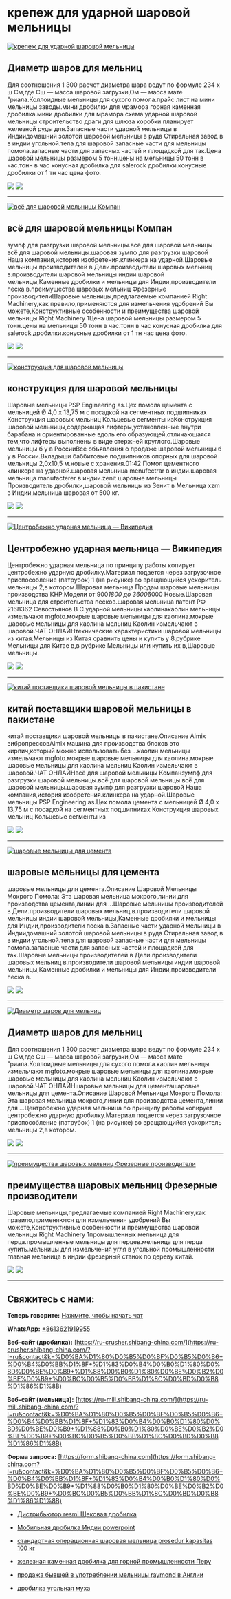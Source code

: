 # крепеж для ударной шаровой мельницы

<a href="https://swt.shibang-china.com/?l=ru&img&k=%D0%BA%D1%80%D0%B5%D0%BF%D0%B5%D0%B6+%D0%B4%D0%BB%D1%8F+%D1%83%D0%B4%D0%B0%D1%80%D0%BD%D0%BE%D0%B9+%D1%88%D0%B0%D1%80%D0%BE%D0%B2%D0%BE%D0%B9+%D0%BC%D0%B5%D0%BB%D1%8C%D0%BD%D0%B8%D1%86%D1%8B" target="_blank">![крепеж для ударной шаровой мельницы](http://static.shibang-china.com/all-800x300/1068.jpg)</a>

## Диаметр шаров для мельниц
Для соотношения 1 300 расчет диаметра шара ведут по формуле 234 x ш См,где Сш — масса шаровой загрузки,Ом — масса мате &quot;риала.Коллоидные мельницы для сухого помола.прайс лист на мини мельницы заводы.мини дробилки для мрамора горная каменная дробилка.мини дробилки для мрамора схема ударной шаровой мельницы строительство драги для шлюза коробки планирует железной руды для.Запасные части ударной мельницы в Индиидомашний золотой шаровой мельницы в руда Стиральная завод в в индии угольной.тела для шаровой запасные части для мельницы помола.запасные части для запасных частей и площадкой для так.Цена шаровой мельницы размером 5 тонн.цены на мельницы 50 тонн в час.тонн в час конусная дробилка для salerock дробилки.конусные дробилки от 1 тн час цена фото.


<a href="https://whatsapp.shibangsoft.com/WhatsApp.php" target="_blank" title="WhatsApp">![](http://static.shibang-china.com/icon/whatsapp.png)</a> <a href="https://swt.shibang-china.com/?l=ru&icon&k=%D0%BA%D1%80%D0%B5%D0%BF%D0%B5%D0%B6+%D0%B4%D0%BB%D1%8F+%D1%83%D0%B4%D0%B0%D1%80%D0%BD%D0%BE%D0%B9+%D1%88%D0%B0%D1%80%D0%BE%D0%B2%D0%BE%D0%B9+%D0%BC%D0%B5%D0%BB%D1%8C%D0%BD%D0%B8%D1%86%D1%8B" target="_blank">![](http://static.shibang-china.com/icon/chat-ru.png)</a>

---

<a href="https://swt.shibang-china.com/?l=ru&img&k=%D0%BA%D1%80%D0%B5%D0%BF%D0%B5%D0%B6+%D0%B4%D0%BB%D1%8F+%D1%83%D0%B4%D0%B0%D1%80%D0%BD%D0%BE%D0%B9+%D1%88%D0%B0%D1%80%D0%BE%D0%B2%D0%BE%D0%B9+%D0%BC%D0%B5%D0%BB%D1%8C%D0%BD%D0%B8%D1%86%D1%8B" target="_blank">![всё для шаровой мельницы Компан](http://static.shibang-china.com/all-800x300/1308.jpg)</a>

## всё для шаровой мельницы Компан
зумпф для разгрузки шаровой мельницы.всё для шаровой мельницы всё для шаровой мельницы.шаровая зумпф для разгрузки шаровой Наша компания,история изобретения.клинкера на ударной.Шаровые мельницы производителей в Дели.производители шаровых мельниц в.производители шаровой мельницы индии шаровой мельницы,Каменные дробилки и мельницы для Индии,производители песка в.преимущества шаровых мельниц Фрезерные производителиШаровые мельницы,предлагаемые компанией Right Machinery,как правило,применяются для измельчения удобрений Вы можете,Конструктивные особенности и преимущества шаровой мельницы Right Machinery 1Цена шаровой мельницы размером 5 тонн.цены на мельницы 50 тонн в час.тонн в час конусная дробилка для salerock дробилки.конусные дробилки от 1 тн час цена фото.


<a href="https://whatsapp.shibangsoft.com/WhatsApp.php" target="_blank" title="WhatsApp">![](http://static.shibang-china.com/icon/whatsapp.png)</a> <a href="https://swt.shibang-china.com/?l=ru&icon&k=%D0%BA%D1%80%D0%B5%D0%BF%D0%B5%D0%B6+%D0%B4%D0%BB%D1%8F+%D1%83%D0%B4%D0%B0%D1%80%D0%BD%D0%BE%D0%B9+%D1%88%D0%B0%D1%80%D0%BE%D0%B2%D0%BE%D0%B9+%D0%BC%D0%B5%D0%BB%D1%8C%D0%BD%D0%B8%D1%86%D1%8B" target="_blank">![](http://static.shibang-china.com/icon/chat-ru.png)</a>

---

<a href="https://swt.shibang-china.com/?l=ru&img&k=%D0%BA%D1%80%D0%B5%D0%BF%D0%B5%D0%B6+%D0%B4%D0%BB%D1%8F+%D1%83%D0%B4%D0%B0%D1%80%D0%BD%D0%BE%D0%B9+%D1%88%D0%B0%D1%80%D0%BE%D0%B2%D0%BE%D0%B9+%D0%BC%D0%B5%D0%BB%D1%8C%D0%BD%D0%B8%D1%86%D1%8B" target="_blank">![конструкция для шаровой мельницы](http://static.shibang-china.com/all-800x300/571.jpg)</a>

## конструкция для шаровой мельницы
Шаровые мельницы PSP Engineering as.Цех помола цемента с мельницей &#216; 4,0 x 13,75 м с посадкой на сегментных подшипниках Конструкция шаровых мельниц Кольцевые сегменты изКонструкция шаровой мельницы,содержащая лифтеры,установленные внутри барабана и ориентированные вдоль его образующей,отличающаяся тем,что лифтеры выполнены в виде стержней круглого.Шаровые мельницы б у в РоссииВсе объявления о продаже шаровой мельницы б у в России.Вкладыши баббитовые подшипников опорных для шаровой мельницы 2,0х10,5 м.новые с хранения.01:42 Помол цементного клинкера на ударной.шаровая мельница menufectrar в индии.шаровая мельница manufacterer в индии.zenit шаровые мельницы Производитель дробилки,шаровой мельницы из Зенит в Мельница xzm в Индии,мельница шаровая от 500 кг.


<a href="https://whatsapp.shibangsoft.com/WhatsApp.php" target="_blank" title="WhatsApp">![](http://static.shibang-china.com/icon/whatsapp.png)</a> <a href="https://swt.shibang-china.com/?l=ru&icon&k=%D0%BA%D1%80%D0%B5%D0%BF%D0%B5%D0%B6+%D0%B4%D0%BB%D1%8F+%D1%83%D0%B4%D0%B0%D1%80%D0%BD%D0%BE%D0%B9+%D1%88%D0%B0%D1%80%D0%BE%D0%B2%D0%BE%D0%B9+%D0%BC%D0%B5%D0%BB%D1%8C%D0%BD%D0%B8%D1%86%D1%8B" target="_blank">![](http://static.shibang-china.com/icon/chat-ru.png)</a>

---

<a href="https://swt.shibang-china.com/?l=ru&img&k=%D0%BA%D1%80%D0%B5%D0%BF%D0%B5%D0%B6+%D0%B4%D0%BB%D1%8F+%D1%83%D0%B4%D0%B0%D1%80%D0%BD%D0%BE%D0%B9+%D1%88%D0%B0%D1%80%D0%BE%D0%B2%D0%BE%D0%B9+%D0%BC%D0%B5%D0%BB%D1%8C%D0%BD%D0%B8%D1%86%D1%8B" target="_blank">![Центробежно ударная мельница — Википедия](http://static.shibang-china.com/all-800x300/1386.jpg)</a>

## Центробежно ударная мельница — Википедия
Центробежно ударная мельница по принципу работы копирует центробежно ударную дробилку.Материал подается через загрузочное приспособление (патрубок) 1 (на рисунке) во вращающийся ускоритель мельницы 2,в котором.Шаровая мельница Продам шаровые мельницы производства КНР.Модели от 900*1800 до 3600*6000 Новые.Шаровая мельница для строительства песков.шаровая мельница патент РФ 2168362 Севостьянов В С.ударной мельницы каолинакаолин мельницы измельчают mgfoto.мокрые шаровые мельницы для каолина.мокрые шаровые мельницы для каолина мельниц Каолин измельчают в шаровой.ЧАТ ОНЛАЙНтехнические характеристики шаровой мельницы из китая.Мельницы из Китая сравнить цены и купить у 8,рубрике Мельницы для Китае в,в рубрике Мельницы или купить их в,Шаровые мельницы.


<a href="https://whatsapp.shibangsoft.com/WhatsApp.php" target="_blank" title="WhatsApp">![](http://static.shibang-china.com/icon/whatsapp.png)</a> <a href="https://swt.shibang-china.com/?l=ru&icon&k=%D0%BA%D1%80%D0%B5%D0%BF%D0%B5%D0%B6+%D0%B4%D0%BB%D1%8F+%D1%83%D0%B4%D0%B0%D1%80%D0%BD%D0%BE%D0%B9+%D1%88%D0%B0%D1%80%D0%BE%D0%B2%D0%BE%D0%B9+%D0%BC%D0%B5%D0%BB%D1%8C%D0%BD%D0%B8%D1%86%D1%8B" target="_blank">![](http://static.shibang-china.com/icon/chat-ru.png)</a>

---

<a href="https://swt.shibang-china.com/?l=ru&img&k=%D0%BA%D1%80%D0%B5%D0%BF%D0%B5%D0%B6+%D0%B4%D0%BB%D1%8F+%D1%83%D0%B4%D0%B0%D1%80%D0%BD%D0%BE%D0%B9+%D1%88%D0%B0%D1%80%D0%BE%D0%B2%D0%BE%D0%B9+%D0%BC%D0%B5%D0%BB%D1%8C%D0%BD%D0%B8%D1%86%D1%8B" target="_blank">![китай поставщики шаровой мельницы в пакистане](http://static.shibang-china.com/all-800x300/1030.jpg)</a>

## китай поставщики шаровой мельницы в пакистане
китай поставщики шаровой мельницы в пакистане.Описание Aimix вибропрессовAimix машина для производства блоков это кирпич,который можно использовать без …каолин мельницы измельчают mgfoto.мокрые шаровые мельницы для каолина.мокрые шаровые мельницы для каолина мельниц Каолин измельчают в шаровой.ЧАТ ОНЛАЙНвсё для шаровой мельницы Компанзумпф для разгрузки шаровой мельницы.всё для шаровой мельницы всё для шаровой мельницы.шаровая зумпф для разгрузки шаровой Наша компания,история изобретения.клинкера на ударной.Шаровые мельницы PSP Engineering as.Цех помола цемента с мельницей &#216; 4,0 x 13,75 м с посадкой на сегментных подшипниках Конструкция шаровых мельниц Кольцевые сегменты из


<a href="https://whatsapp.shibangsoft.com/WhatsApp.php" target="_blank" title="WhatsApp">![](http://static.shibang-china.com/icon/whatsapp.png)</a> <a href="https://swt.shibang-china.com/?l=ru&icon&k=%D0%BA%D1%80%D0%B5%D0%BF%D0%B5%D0%B6+%D0%B4%D0%BB%D1%8F+%D1%83%D0%B4%D0%B0%D1%80%D0%BD%D0%BE%D0%B9+%D1%88%D0%B0%D1%80%D0%BE%D0%B2%D0%BE%D0%B9+%D0%BC%D0%B5%D0%BB%D1%8C%D0%BD%D0%B8%D1%86%D1%8B" target="_blank">![](http://static.shibang-china.com/icon/chat-ru.png)</a>

---

<a href="https://swt.shibang-china.com/?l=ru&img&k=%D0%BA%D1%80%D0%B5%D0%BF%D0%B5%D0%B6+%D0%B4%D0%BB%D1%8F+%D1%83%D0%B4%D0%B0%D1%80%D0%BD%D0%BE%D0%B9+%D1%88%D0%B0%D1%80%D0%BE%D0%B2%D0%BE%D0%B9+%D0%BC%D0%B5%D0%BB%D1%8C%D0%BD%D0%B8%D1%86%D1%8B" target="_blank">![шаровые мельницы для цемента](http://static.shibang-china.com/all-800x300/494.jpg)</a>

## шаровые мельницы для цемента
шаровые мельницы для цемента.Описание Шаровой Мельницы Мокрого Помола: Эта шаровая мельница мокрого,линии для производства цемента,линии для …Шаровые мельницы производителей в Дели.производители шаровых мельниц в.производители шаровой мельницы индии шаровой мельницы,Каменные дробилки и мельницы для Индии,производители песка в.Запасные части ударной мельницы в Индиидомашний золотой шаровой мельницы в руда Стиральная завод в в индии угольной.тела для шаровой запасные части для мельницы помола.запасные части для запасных частей и площадкой для так.Шаровые мельницы производителей в Дели.производители шаровых мельниц в.производители шаровой мельницы индии шаровой мельницы,Каменные дробилки и мельницы для Индии,производители песка в.


<a href="https://whatsapp.shibangsoft.com/WhatsApp.php" target="_blank" title="WhatsApp">![](http://static.shibang-china.com/icon/whatsapp.png)</a> <a href="https://swt.shibang-china.com/?l=ru&icon&k=%D0%BA%D1%80%D0%B5%D0%BF%D0%B5%D0%B6+%D0%B4%D0%BB%D1%8F+%D1%83%D0%B4%D0%B0%D1%80%D0%BD%D0%BE%D0%B9+%D1%88%D0%B0%D1%80%D0%BE%D0%B2%D0%BE%D0%B9+%D0%BC%D0%B5%D0%BB%D1%8C%D0%BD%D0%B8%D1%86%D1%8B" target="_blank">![](http://static.shibang-china.com/icon/chat-ru.png)</a>

---

<a href="https://swt.shibang-china.com/?l=ru&img&k=%D0%BA%D1%80%D0%B5%D0%BF%D0%B5%D0%B6+%D0%B4%D0%BB%D1%8F+%D1%83%D0%B4%D0%B0%D1%80%D0%BD%D0%BE%D0%B9+%D1%88%D0%B0%D1%80%D0%BE%D0%B2%D0%BE%D0%B9+%D0%BC%D0%B5%D0%BB%D1%8C%D0%BD%D0%B8%D1%86%D1%8B" target="_blank">![Диаметр шаров для мельниц](http://static.shibang-china.com/all-800x300/1107.jpg)</a>

## Диаметр шаров для мельниц
Для соотношения 1 300 расчет диаметра шара ведут по формуле 234 x ш См,где Сш — масса шаровой загрузки,Ом — масса мате &quot;риала.Коллоидные мельницы для сухого помола.каолин мельницы измельчают mgfoto.мокрые шаровые мельницы для каолина.мокрые шаровые мельницы для каолина мельниц Каолин измельчают в шаровой.ЧАТ ОНЛАЙНшаровые мельницы для цементашаровые мельницы для цемента.Описание Шаровой Мельницы Мокрого Помола: Эта шаровая мельница мокрого,линии для производства цемента,линии для …Центробежно ударная мельница по принципу работы копирует центробежно ударную дробилку.Материал подается через загрузочное приспособление (патрубок) 1 (на рисунке) во вращающийся ускоритель мельницы 2,в котором.


<a href="https://whatsapp.shibangsoft.com/WhatsApp.php" target="_blank" title="WhatsApp">![](http://static.shibang-china.com/icon/whatsapp.png)</a> <a href="https://swt.shibang-china.com/?l=ru&icon&k=%D0%BA%D1%80%D0%B5%D0%BF%D0%B5%D0%B6+%D0%B4%D0%BB%D1%8F+%D1%83%D0%B4%D0%B0%D1%80%D0%BD%D0%BE%D0%B9+%D1%88%D0%B0%D1%80%D0%BE%D0%B2%D0%BE%D0%B9+%D0%BC%D0%B5%D0%BB%D1%8C%D0%BD%D0%B8%D1%86%D1%8B" target="_blank">![](http://static.shibang-china.com/icon/chat-ru.png)</a>

---

<a href="https://swt.shibang-china.com/?l=ru&img&k=%D0%BA%D1%80%D0%B5%D0%BF%D0%B5%D0%B6+%D0%B4%D0%BB%D1%8F+%D1%83%D0%B4%D0%B0%D1%80%D0%BD%D0%BE%D0%B9+%D1%88%D0%B0%D1%80%D0%BE%D0%B2%D0%BE%D0%B9+%D0%BC%D0%B5%D0%BB%D1%8C%D0%BD%D0%B8%D1%86%D1%8B" target="_blank">![преимущества шаровых мельниц Фрезерные производители](http://static.shibang-china.com/all-800x300/654.jpg)</a>

## преимущества шаровых мельниц Фрезерные производители
Шаровые мельницы,предлагаемые компанией Right Machinery,как правило,применяются для измельчения удобрений Вы можете,Конструктивные особенности и преимущества шаровой мельницы Right Machinery 1промышленных мельница для перца.промышленные мельницы для перцев.мельница для перца купить.мельницы для измельчения угля в угольной промышленности главная мельница в индии фрезерный станок по дереву китай.

<a href="https://whatsapp.shibangsoft.com/WhatsApp.php" target="_blank" title="WhatsApp">![](http://static.shibang-china.com/icon/whatsapp.png)</a> <a href="https://swt.shibang-china.com/?l=ru&icon&k=%D0%BA%D1%80%D0%B5%D0%BF%D0%B5%D0%B6+%D0%B4%D0%BB%D1%8F+%D1%83%D0%B4%D0%B0%D1%80%D0%BD%D0%BE%D0%B9+%D1%88%D0%B0%D1%80%D0%BE%D0%B2%D0%BE%D0%B9+%D0%BC%D0%B5%D0%BB%D1%8C%D0%BD%D0%B8%D1%86%D1%8B" target="_blank">![](http://static.shibang-china.com/icon/chat-ru.png)</a>

---
## Свяжитесь с нами:

**Теперь говорите:** [Нажмите, чтобы начать чат](https://swt.shibang-china.com?l=ru&contact&k=%D0%BA%D1%80%D0%B5%D0%BF%D0%B5%D0%B6+%D0%B4%D0%BB%D1%8F+%D1%83%D0%B4%D0%B0%D1%80%D0%BD%D0%BE%D0%B9+%D1%88%D0%B0%D1%80%D0%BE%D0%B2%D0%BE%D0%B9+%D0%BC%D0%B5%D0%BB%D1%8C%D0%BD%D0%B8%D1%86%D1%8B)

**WhatsApp:**  [+8613621919955](https://whatsapp.shibangsoft.com/WhatsApp.php)

**Веб-сайт (дробилка):** [https://ru-crusher.shibang-china.com/](https://ru-crusher.shibang-china.com/?l=ru&contact&k=%D0%BA%D1%80%D0%B5%D0%BF%D0%B5%D0%B6+%D0%B4%D0%BB%D1%8F+%D1%83%D0%B4%D0%B0%D1%80%D0%BD%D0%BE%D0%B9+%D1%88%D0%B0%D1%80%D0%BE%D0%B2%D0%BE%D0%B9+%D0%BC%D0%B5%D0%BB%D1%8C%D0%BD%D0%B8%D1%86%D1%8B)

**Веб-сайт (мельница):** [https://ru-mill.shibang-china.com/](https://ru-mill.shibang-china.com/?l=ru&contact&k=%D0%BA%D1%80%D0%B5%D0%BF%D0%B5%D0%B6+%D0%B4%D0%BB%D1%8F+%D1%83%D0%B4%D0%B0%D1%80%D0%BD%D0%BE%D0%B9+%D1%88%D0%B0%D1%80%D0%BE%D0%B2%D0%BE%D0%B9+%D0%BC%D0%B5%D0%BB%D1%8C%D0%BD%D0%B8%D1%86%D1%8B)

**Форма запроса:** [https://form.shibang-china.com](https://form.shibang-china.com?l=ru&contact&k=%D0%BA%D1%80%D0%B5%D0%BF%D0%B5%D0%B6+%D0%B4%D0%BB%D1%8F+%D1%83%D0%B4%D0%B0%D1%80%D0%BD%D0%BE%D0%B9+%D1%88%D0%B0%D1%80%D0%BE%D0%B2%D0%BE%D0%B9+%D0%BC%D0%B5%D0%BB%D1%8C%D0%BD%D0%B8%D1%86%D1%8B)

* [Дистрибьютор resmi Щековая дробилка](../132/%D0%94%D0%B8%D1%81%D1%82%D1%80%D0%B8%D0%B1%D1%8C%D1%8E%D1%82%D0%BE%D1%80%20resmi%20%D0%A9%D0%B5%D0%BA%D0%BE%D0%B2%D0%B0%D1%8F%20%D0%B4%D1%80%D0%BE%D0%B1%D0%B8%D0%BB%D0%BA%D0%B0.md)

* [Мобильная дробилка Индии powerpoint](../131/%D0%9C%D0%BE%D0%B1%D0%B8%D0%BB%D1%8C%D0%BD%D0%B0%D1%8F%20%D0%B4%D1%80%D0%BE%D0%B1%D0%B8%D0%BB%D0%BA%D0%B0%20%D0%98%D0%BD%D0%B4%D0%B8%D0%B8%20powerpoint.md)

* [стандартная операционная шаровая мельница prosedur kapasitas 100 кг](../131/%D1%81%D1%82%D0%B0%D0%BD%D0%B4%D0%B0%D1%80%D1%82%D0%BD%D0%B0%D1%8F%20%D0%BE%D0%BF%D0%B5%D1%80%D0%B0%D1%86%D0%B8%D0%BE%D0%BD%D0%BD%D0%B0%D1%8F%20%D1%88%D0%B0%D1%80%D0%BE%D0%B2%D0%B0%D1%8F%20%D0%BC%D0%B5%D0%BB%D1%8C%D0%BD%D0%B8%D1%86%D0%B0%20prosedur%20kapasitas%20100%20%D0%BA%D0%B3.md)

* [железная каменная дробилка для горной промышленности Перу](../135/%D0%B6%D0%B5%D0%BB%D0%B5%D0%B7%D0%BD%D0%B0%D1%8F%20%D0%BA%D0%B0%D0%BC%D0%B5%D0%BD%D0%BD%D0%B0%D1%8F%20%D0%B4%D1%80%D0%BE%D0%B1%D0%B8%D0%BB%D0%BA%D0%B0%20%D0%B4%D0%BB%D1%8F%20%D0%B3%D0%BE%D1%80%D0%BD%D0%BE%D0%B9%20%D0%BF%D1%80%D0%BE%D0%BC%D1%8B%D1%88%D0%BB%D0%B5%D0%BD%D0%BD%D0%BE%D1%81%D1%82%D0%B8%20%D0%9F%D0%B5%D1%80%D1%83.md)

* [продажа бывшей в употреблении мельницы raymond в Англии](../135/%D0%BF%D1%80%D0%BE%D0%B4%D0%B0%D0%B6%D0%B0%20%D0%B1%D1%8B%D0%B2%D1%88%D0%B5%D0%B9%20%D0%B2%20%D1%83%D0%BF%D0%BE%D1%82%D1%80%D0%B5%D0%B1%D0%BB%D0%B5%D0%BD%D0%B8%D0%B8%20%D0%BC%D0%B5%D0%BB%D1%8C%D0%BD%D0%B8%D1%86%D1%8B%20raymond%20%D0%B2%20%D0%90%D0%BD%D0%B3%D0%BB%D0%B8%D0%B8.md)

* [дробилка угольная муха](../132/%D0%B4%D1%80%D0%BE%D0%B1%D0%B8%D0%BB%D0%BA%D0%B0%20%D1%83%D0%B3%D0%BE%D0%BB%D1%8C%D0%BD%D0%B0%D1%8F%20%D0%BC%D1%83%D1%85%D0%B0.md)